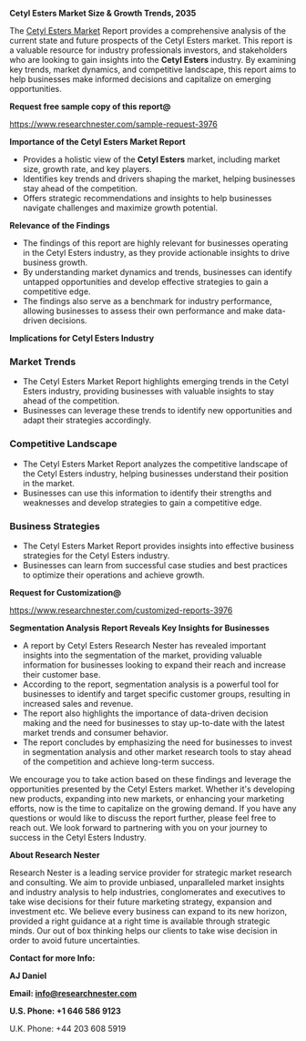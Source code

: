 ﻿<a name="_hlk168570615"></a><a name="_hlk168498031"></a>**Cetyl Esters Market Size & Growth Trends, 2035**

The [Cetyl Esters Market](https://www.researchnester.com/reports/cetyl-esters-market/3976) Report provides a comprehensive analysis of the current state and future prospects of the Cetyl Esters market. This report is a valuable resource for industry professionals investors, and stakeholders who are looking to gain insights into the **Cetyl Esters** industry. By examining key trends, market dynamics, and competitive landscape, this report aims to help businesses make informed decisions and capitalize on emerging opportunities.

**Request free sample copy of this report@**

<https://www.researchnester.com/sample-request-3976> 

**Importance of the Cetyl Esters Market Report**

- Provides a holistic view of the **Cetyl Esters** market, including market size, growth rate, and key players.
- Identifies key trends and drivers shaping the market, helping businesses stay ahead of the competition.
- Offers strategic recommendations and insights to help businesses navigate challenges and maximize growth potential.

**Relevance of the Findings**

- The findings of this report are highly relevant for businesses operating in the Cetyl Esters industry, as they provide actionable insights to drive business growth.
- By understanding market dynamics and trends, businesses can identify untapped opportunities and develop effective strategies to gain a competitive edge.
- The findings also serve as a benchmark for industry performance, allowing businesses to assess their own performance and make data-driven decisions.

**Implications for Cetyl Esters Industry**
### **Market Trends**
- The Cetyl Esters Market Report highlights emerging trends in the Cetyl Esters industry, providing businesses with valuable insights to stay ahead of the competition.
- Businesses can leverage these trends to identify new opportunities and adapt their strategies accordingly.
### **Competitive Landscape**
- The Cetyl Esters Market Report analyzes the competitive landscape of the Cetyl Esters industry, helping businesses understand their position in the market.
- Businesses can use this information to identify their strengths and weaknesses and develop strategies to gain a competitive edge.
### **Business Strategies**
- The Cetyl Esters Market Report provides insights into effective business strategies for the Cetyl Esters industry.
- Businesses can learn from successful case studies and best practices to optimize their operations and achieve growth.

**Request for Customization@**

<https://www.researchnester.com/customized-reports-3976> 

**Segmentation Analysis Report Reveals Key Insights for Businesses**

- A report by Cetyl Esters Research Nester has revealed important insights into the segmentation of the market, providing valuable information for businesses looking to expand their reach and increase their customer base.
- According to the report, segmentation analysis is a powerful tool for businesses to identify and target specific customer groups, resulting in increased sales and revenue.
- The report also highlights the importance of data-driven decision making and the need for businesses to stay up-to-date with the latest market trends and consumer behavior.
- The report concludes by emphasizing the need for businesses to invest in segmentation analysis and other market research tools to stay ahead of the competition and achieve long-term success.

We encourage you to take action based on these findings and leverage the opportunities presented by the Cetyl Esters market. Whether it's developing new products, expanding into new markets, or enhancing your marketing efforts, now is the time to capitalize on the growing demand. If you have any questions or would like to discuss the report further, please feel free to reach out. We look forward to partnering with you on your journey to success in the Cetyl Esters Industry.

**About Research Nester**

Research Nester is a leading service provider for strategic market research and consulting. We aim to provide unbiased, unparalleled market insights and industry analysis to help industries, conglomerates and executives to take wise decisions for their future marketing strategy, expansion and investment etc. We believe every business can expand to its new horizon, provided a right guidance at a right time is available through strategic minds. Our out of box thinking helps our clients to take wise decision in order to avoid future uncertainties.

**Contact for more Info:**

**AJ Daniel**

**Email: info@researchnester.com**

**U.S. Phone: +1 646 586 9123**

U.K. Phone: +44 203 608 5919



